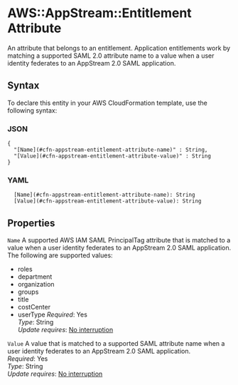 # AWS::AppStream::Entitlement Attribute<a name="aws-properties-appstream-entitlement-attribute"></a>

An attribute that belongs to an entitlement\. Application entitlements work by matching a supported SAML 2\.0 attribute name to a value when a user identity federates to an AppStream 2\.0 SAML application\.

## Syntax<a name="aws-properties-appstream-entitlement-attribute-syntax"></a>

To declare this entity in your AWS CloudFormation template, use the following syntax:

### JSON<a name="aws-properties-appstream-entitlement-attribute-syntax.json"></a>

```
{
  "[Name](#cfn-appstream-entitlement-attribute-name)" : String,
  "[Value](#cfn-appstream-entitlement-attribute-value)" : String
}
```

### YAML<a name="aws-properties-appstream-entitlement-attribute-syntax.yaml"></a>

```
  [Name](#cfn-appstream-entitlement-attribute-name): String
  [Value](#cfn-appstream-entitlement-attribute-value): String
```

## Properties<a name="aws-properties-appstream-entitlement-attribute-properties"></a>

`Name` <a name="cfn-appstream-entitlement-attribute-name"></a>
A supported AWS IAM SAML PrincipalTag attribute that is matched to a value when a user identity federates to an AppStream 2\.0 SAML application\.  
The following are supported values:

- roles
- department
- organization
- groups
- title
- costCenter
- userType
  _Required_: Yes  
  _Type_: String  
  _Update requires_: [No interruption](https://docs.aws.amazon.com/AWSCloudFormation/latest/UserGuide/using-cfn-updating-stacks-update-behaviors.html#update-no-interrupt)

`Value` <a name="cfn-appstream-entitlement-attribute-value"></a>
A value that is matched to a supported SAML attribute name when a user identity federates to an AppStream 2\.0 SAML application\.  
_Required_: Yes  
_Type_: String  
_Update requires_: [No interruption](https://docs.aws.amazon.com/AWSCloudFormation/latest/UserGuide/using-cfn-updating-stacks-update-behaviors.html#update-no-interrupt)
